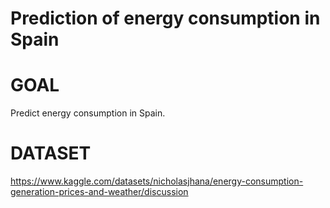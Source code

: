 # Prediction of energy consumption in Spain

# GOAL 

Predict energy consumption in Spain. 

# DATASET 
https://www.kaggle.com/datasets/nicholasjhana/energy-consumption-generation-prices-and-weather/discussion



